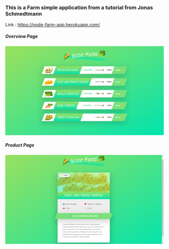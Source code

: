 ### This is a Farm simple application from a tutorial from Jonas Schmedtmann
Link : https://node-farm-app.herokuapp.com/
##### Overview Page

![GitHub Logo](/images/Overview.png)

##### Product Page

![GitHub Logo](/images/Product.png)
